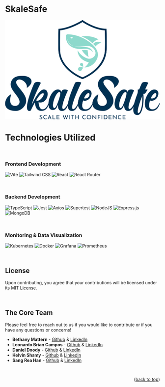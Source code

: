 # SkaleSafe

![SkaleSafeLogo](./client/assets/Logo%204.png)

# Technologies Utilized

<br/>

### Frontend Development

![Vite](https://img.shields.io/static/v1?style=for-the-badge&message=Vite&color=646CFF&logo=Vite&logoColor=FFFFFF&label=)
![Tailwind CSS](https://img.shields.io/static/v1?style=for-the-badge&message=Tailwind+CSS&color=222222&logo=Tailwind+CSS&logoColor=06B6D4&label=)
![React](https://img.shields.io/badge/react-%2320232a.svg?style=for-the-badge&logo=react&logoColor=%2361DAFB)
![React Router](https://img.shields.io/badge/React_Router-CA4245?style=for-the-badge&logo=react-router&logoColor=white)

<br/>

### Backend Development

![TypeScript](https://img.shields.io/static/v1?style=for-the-badge&message=TypeScript&color=3178C6&logo=TypeScript&logoColor=FFFFFF&label=)
![Jest](https://img.shields.io/static/v1?style=for-the-badge&message=Jest&color=C21325&logo=Jest&logoColor=FFFFFF&label=)
![Axios](https://img.shields.io/static/v1?style=for-the-badge&message=Axios&color=5A29E4&logo=Axios&logoColor=FFFFFF&label=)
![Supertest](https://img.shields.io/static/v1?style=for-the-badge&message=SuperTest&color=E33332&logo=Testing+Library&logoColor=FFFFFF&label=)
![NodeJS](https://img.shields.io/badge/node.js-6DA55F?style=for-the-badge&logo=node.js&logoColor=white)
![Express.js](https://img.shields.io/badge/express.js-%23404d59.svg?style=for-the-badge&logo=express&logoColor=%2361DAFB)
![MongoDB](https://img.shields.io/badge/MongoDB-%234ea94b.svg?style=for-the-badge&logo=mongodb&logoColor=white)

<br/>

### Monitoring & Data Visualization

![Kubernetes](https://img.shields.io/badge/kubernetes-%23326ce5.svg?style=for-the-badge&logo=kubernetes&logoColor=white)
![Docker](https://img.shields.io/badge/docker-%230db7ed.svg?style=for-the-badge&logo=docker&logoColor=white)
![Grafana](https://img.shields.io/badge/grafana-%23F46800.svg?style=for-the-badge&logo=grafana&logoColor=white)
![Prometheus](https://img.shields.io/badge/Prometheus-E6522C?style=for-the-badge&logo=Prometheus&logoColor=white)

<br/>

## License
Upon contributing, you agree that your contributions will be licensed under its [MIT License](/LICENSE).

<br/>

## The Core Team
Please feel free to reach out to us if you would like to contribute or if you have any questions or concerns!

- **Bethany Mattern** - [Github](https://github.com/bethanycable) & [LinkedIn](https://www.linkedin.com/in/bethany-a-mattern/)
- **Leonardo Brian Campos** - [Github](https://github.com/MetaBrian) & [LinkedIn](https://www.linkedin.com/in/leonardo-brian-campos/)
- **Daniel Doody** - [Github](https://github.com/daniel-doody) & [LinkedIn](https://www.linkedin.com/in/daniel-doody/)
- **Kelvin Shamy** - [Github](https://github.com/KelvinShamy) & [LinkedIn](https://www.linkedin.com/in/kelvin-shamy-839798a1/)
- **Sang Rea Han** - [Github](https://github.com/sxhanx) & [LinkedIn](https://github.com/sxhanx)
<br/>

<p align="right">(<a href="#readme-top">back to top</a>)</p>

